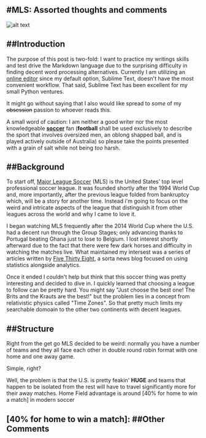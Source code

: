 #MLS: Assorted thoughts and comments
---
![alt text](http://cdn.soccerbible.com/media/7480/mls_logo_new_design_img3.jpg "Please ignore the absurd catchphrase")

##Introduction
---
The purpose of this post is two-fold: I want to practice my writings skills and test drive the Markdown language due to the surprising difficulty in finding decent word processing alternatives. Currently I am utilizing an [online editor] since my default option, Sublime Text, doesn't have the most convenient workflow. That said, Sublime Text has been excellent for my small Python ventures.

It might go without saying that I also would like spread to  *some* of my ~~obsession~~ passion to whoever reads this.

A small word of caution: I am neither a good writer nor the most knowledgeable **[soccer]** fan (**football** shall be used exclusively to describe the sport that involves oversized men, an oblong shapped ball, and is played actively outside of Australia) so please take the points presented with a grain of salt while not being *too* harsh.

[online editor]: http://dillinger.io/# 
[soccer]: http://cdn.gunaxin.com/wp-content/uploads/2009/04/football-v-handegg.jpg


##Background
---
To start off, [Major League Soccer] (MLS) is the United States' top level professional soccer league. It was founded shortly after the 1994 World Cup and, more importantly, after the previous league folded from bankruptcy which, will be a story for another time. Instead i'm going to focus on the weird and intricate aspects of the league that distinguish it from other leagues across the world and why I came to love it.

I began watching MLS frequently after the 2014 World Cup where the U.S. had a decent run through the Group Stages; only advancing thanks to Portugal beating Ghana just to lose to Belgium. I lost interest shortly afterward due to the fact that there were few dark horses and difficulty in watching the matches live. What maintained my intersest was a series of articles written by [Five Thirty Eight], a sorta news blog focused on using statistics alongside analytics. 

Once it ended I couldn't help but think that this soccer thing was pretty interesting and decided to dive in. I quickly learned that choosing a league to follow can be pretty hard. You might say "Just choose the best one! The Brits and the Krauts are the best!" but the problem lies in a concept from relativistic physics called "Time Zones". So that pretty much limits my searchable domoain to the other two continents with decent leagues.



[Major League Soccer]:https://en.wikipedia.org/wiki/Major_League_Soccer
[Five Thirty Eight]: http://fivethirtyeight.com/tag/world-cup/


##Structure
---
Right from the get go MLS decided to be weird:  normally you have a number of teams and they all face each other in double round robin format with one home and one away game.

Simple, right? 

Well, the problem is that the U.S. is pretty feakin' **HUGE** and teams that happen to be isolated from the rest will have to travel significantly more for their away matches. Home Field advantage is around [40% for home to win a match] in modern soccer

[40% for home to win a match]: 
##Other Comments
---


